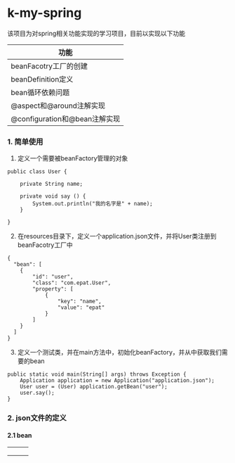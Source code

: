 # k-my-spring

该项目为对spring相关功能实现的学习项目，目前以实现以下功能

| 功能                          |
| ----------------------------- |
| beanFacotry工厂的创建         |
| beanDefinition定义            |
| bean循环依赖问题              |
| @aspect和@around注解实现      |
| @configuration和@bean注解实现 |

### 1. 简单使用

1. 定义一个需要被beanFactory管理的对象

```
public class User {
	
	private String name;
	
	private void say () {
		System.out.println("我的名字是" + name);
	}

}
```

2. 在resources目录下，定义一个application.json文件，并将User类注册到beanFacotry工厂中

```
{
  "bean": [
  	{
  		"id": "user",
  		"class": "com.epat.User",
  		"property": [
  			{
  				"key": "name",
  				"value": "epat"
  			}
  		]
  	}
  ]
}
```

3. 定义一个测试类，并在main方法中，初始化beanFactory，并从中获取我们需要的bean

```
public static void main(String[] args) throws Exception {
	Application application = new Application("application.json");
	User user = (User) application.getBean("user");
	user.say();
}
```

### 2. json文件的定义

#### 2.1 bean

|      |      |      |
| ---- | ---- | ---- |
|      |      |      |
|      |      |      |
|      |      |      |

